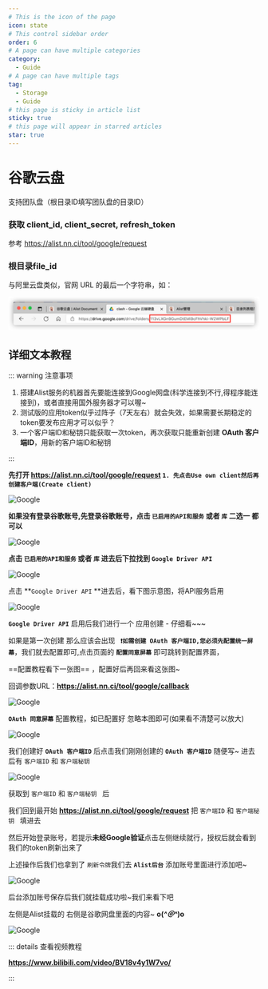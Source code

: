 ```yaml
---
# This is the icon of the page
icon: state
# This control sidebar order
order: 6
# A page can have multiple categories
category:
  - Guide
# A page can have multiple tags
tag:
  - Storage
  - Guide
# this page is sticky in article list
sticky: true
# this page will appear in starred articles
star: true
---
```


# 谷歌云盘

支持团队盘（根目录ID填写团队盘的目录ID）

### 获取 client_id, client_secret, refresh_token

参考 https://alist.nn.ci/tool/google/request

### 根目录file_id

与阿里云盘类似，官网 URL 的最后一个字符串，如：

![google](/img/drivers/googledrive.png)

## 详细文本教程

::: warning 注意事项

1. 搭建Alist服务的机器首先要能连接到Google网盘(科学连接到不行,得程序能连接到)，或者直接用国外服务器才可以喔~
2. 测试版的应用token似乎过阵子（7天左右）就会失效，如果需要长期稳定的token要发布应用才可以似乎？
3. 一个客户端ID和秘钥只能获取一次token，再次获取只能重新创建 **OAuth 客户端ID**，用新的客户端ID和秘钥

:::



**先打开 https://alist.nn.ci/tool/google/request   `1. 先点击Use own client然后再创建客户端(Create client)`**

![Google](/img/drivers/google/Google-0.png)

**如果没有登录谷歌账号,先登录谷歌账号，点击 `已启用的API和服务` 或者 `库` 二选一 都可以**

![Google](/img/drivers/google/Google-1.png)

**点击 `已启用的API和服务` 或者 `库` 进去后下拉找到 `Google Driver API`**

![Google](/img/drivers/google/Google-2.png)

点击 **`Google Driver API` **进去后，看下图示意图，将API服务启用

![Google](/img/drivers/google/Google-3.png)

 **`Google Driver API`** 启用后我们进行一个 应用创建 - 仔细看~~~



如果是第一次创建 那么应该会出现 **` ❗如需创建 OAuth 客户端ID,您必须先配置统一屏幕`**，我们就去配置即可,点击页面的  **`配置同意屏幕`** 即可跳转到配置界面，

 ==配置教程看下一张图== ，配置好后再回来看这张图~

回调参数URL：**https://alist.nn.ci/tool/google/callback**

![Google](/img/drivers/google/Google-4-1.png)

**`OAuth 同意屏幕`** 配置教程，如已配置好 忽略本图即可(如果看不清楚可以放大)

![Google](/img/drivers/google/Google-6.png)

我们创建好 **`OAuth 客户端ID`** 后点击我们刚刚创建的 **`OAuth 客户端ID`** 随便写~ 进去后有  `客户端ID`  和  `客户端秘钥 `

![Google](/img/drivers/google/Google-7.png)

获取到 `客户端ID`  和  `客户端秘钥 ` 后

我们回到最开始 **https://alist.nn.ci/tool/google/request** 把 `客户端ID`  和  `客户端秘钥 ` 填进去

然后开始登录账号，若提示**未经Google验证**点击左侧继续就行，授权后就会看到我们的token刷新出来了

上述操作后我们也拿到了 `刷新令牌`我们去 **`Alist后台`** 添加账号里面进行添加吧~

![Google](/img/drivers/google/Google-8.png)

后台添加账号保存后我们就挂载成功啦~我们来看下吧

左侧是Alist挂载的 右侧是谷歌网盘里面的内容~ **o(*^＠^*)o**

![Google](/img/drivers/google/Google-13-1.png)



::: details 查看视频教程

**https://www.bilibili.com/video/BV18v4y1W7vo/**

:::

